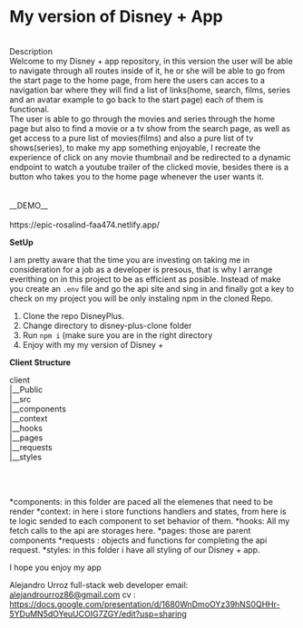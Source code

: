 # My version of Disney + App
<br>
Description 
<br>
Welcome to my Disney + app repository, in this version the user will be able to navigate through all routes inside of it, he or she will be able to go from the start page to the home page, from here the users can acces to a navigation bar where they will find a list of links(home, search, films, series and an avatar example to go back to the start page) each of them is functional.<br>
The user is  able to go through the movies and series through the home page but also to find a movie or a tv show from the search page, as well as get access to a pure list of movies(films) and also a pure list of tv shows(series), to make my app something enjoyable, I recreate the experience of click on any movie thumbnail and be redirected to a dynamic endpoint to watch a youtube trailer of the clicked movie, besides there is a button who takes you to the home page whenever the user wants it.<br>
<br>
<br>
__DEMO__ <br>
<br>
https://epic-rosalind-faa474.netlify.app/

__SetUp__

I am pretty aware that the time you are investing on taking me in consideration for a job as a developer is presous, that is why I arrange everithing on in this project to be as efficient as posible. Instead of make you create an `.env` file and go the api site  and sing in and finally got a key to check on my project you will be only instaling npm in the cloned Repo.<br>

1. Clone the repo DisneyPlus. 
2. Change directory to disney-plus-clone folder 
3. Run `npm i` (make sure you are in the right directory
4. Enjoy with my my version of Disney + 


__Client Structure__

client<br>
|__Public<br>
|__src<br>
   |__components<br>
   |__context<br>
   |__hooks<br>
   |__pages<br>
   |__requests<br>
   |__styles<br>
   
   <br>
   <br>
   
*components: in this folder are paced all the elemenes that need to be render 
*context: in here i store functions handlers and states, from here is te logic sended to each component to set behavior of them. 
*hooks: All my fetch calls to the api are storages here.
*pages: those are parent components 
*requests : objects and functions for completing the api request. 
*styles: in this folder i have all styling of our Disney + app.

I hope you enjoy my app

Alejandro Urroz
full-stack web developer
email: alejandrourroz86@gmail.com 
cv : https://docs.google.com/presentation/d/1680WnDmoOYz39hNS0QHHr-5YDuMN5dOYeuUCOIG7ZGY/edit?usp=sharing 

